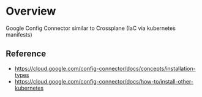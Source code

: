 # Overview

Google Config Connector similar to Crossplane (IaC via kubernetes manifests)

## Reference

- https://cloud.google.com/config-connector/docs/concepts/installation-types
- https://cloud.google.com/config-connector/docs/how-to/install-other-kubernetes
